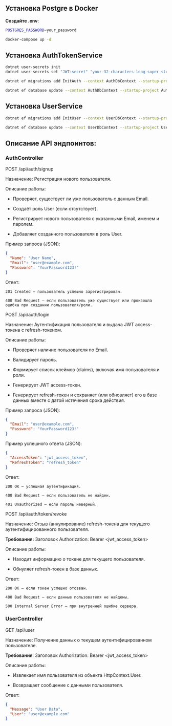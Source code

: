 ## Установка Postgre в Docker

**Создайте .env**:

```bash
POSTGRES_PASSWORD=your_password
```

```bash
docker-compose up -d
```

## Установка AuthTokenService

```bash
dotnet user-secrets init
dotnet user-secrets set "JWT:secret" "your-32-characters-long-super-strong-jwt-secret-key"
```

```bash
dotnet ef migrations add InitAuth --context AuthDbContext --startup-project AuthTokenService --project BookStoreLib --output-dir "Migrations/Auth"

dotnet ef database update --context AuthDbContext --startup-project AuthTokenService --project BookStoreLib
```

## Установка UserService

```bash
dotnet ef migrations add InitUser --context UserDbContext --startup-project UserService --project BookStoreLib --output-dir "Migrations/User"

dotnet ef database update --context UserDbContext --startup-project UserService --project BookStoreLib
```

## **Описание API эндпоинтов:**

### AuthController

POST /api/auth/signup

Назначение: Регистрация нового пользователя.

Описание работы:

- Проверяет, существует ли уже пользователь с данным Email.

- Создаёт роль User (если отсутствует).

- Регистрирует нового пользователя с указанными Email, именем и паролем.

- Добавляет созданного пользователя в роль User.

Пример запроса (JSON):

```json
{
  "Name": "User Name",
  "Email": "user@example.com",
  "Password": "YourPassword123!"
}
```

Ответ:

`201 Created – пользователь успешно зарегистрирован.`

`400 Bad Request – если пользователь уже существует или произошла ошибка при создании пользователя/роли.`

POST /api/auth/login

Назначение: Аутентификация пользователя и выдача JWT access-токена с refresh-токеном.

Описание работы:

- Проверяет наличие пользователя по Email.

- Валидирует пароль.

- Формирует список клеймов (claims), включая имя пользователя и роли.

- Генерирует JWT access-токен.

- Генерирует refresh-токен и сохраняет (или обновляет) его в базе данных вместе с датой истечения срока действия.

Пример запроса (JSON):

```json
{
  "Email": "user@example.com",
  "Password": "YourPassword123!"
}
```

Пример успешного ответа (JSON):

```json
{
  "AccessToken": "jwt_access_token",
  "RefreshToken": "refresh_token"
}
```

Ответ:

`200 OK – успешная аутентификация.`

`400 Bad Request – если пользователь не найден.`

`401 Unauthorized – если пароль неверный.`

POST /api/auth/token/revoke

Назначение: Отзыв (аннулирование) refresh-токена для текущего аутентифицированного пользователя.

**Требования:** Заголовок Authorization: Bearer <jwt_access_token>

Описание работы:

- Находит информацию о токене для текущего пользователя.

- Обнуляет refresh-токен в базе данных.

Ответ:

`200 OK – если токен успешно отозван.`

`400 Bad Request – если данные пользователя не найдены.`

`500 Internal Server Error – при внутренней ошибке сервера.`

### UserController

GET /api/user

Назначение: Получение данных о текущем аутентифицированном пользователе.

**Требования**: Заголовок Authorization: Bearer <jwt_access_token>

Описание работы:

- Извлекает имя пользователя из объекта HttpContext.User.

- Возвращает сообщение с данными пользователя.

Ответ:

```json
{
  "Message": "User Data",
  "User": "user@example.com"
}
```
